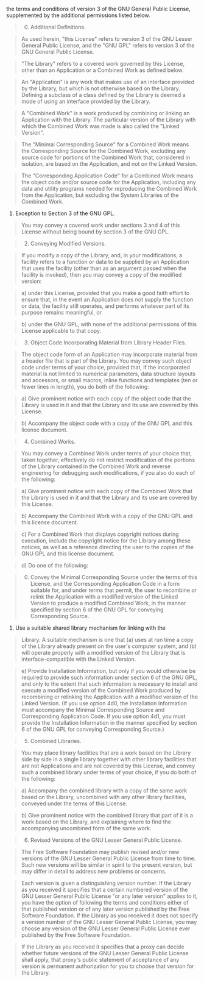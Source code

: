 the terms and conditions of version 3 of the GNU General Public
License, supplemented by the additional permissions listed below.

> 0. Additional Definitions.

> As used herein, "this License" refers to version 3 of the GNU Lesser
General Public License, and the "GNU GPL" refers to version 3 of the GNU
General Public License.

> "The Library" refers to a covered work governed by this License,
other than an Application or a Combined Work as defined below.

> An "Application" is any work that makes use of an interface provided
by the Library, but which is not otherwise based on the Library.
Defining a subclass of a class defined by the Library is deemed a mode
of using an interface provided by the Library.

> A "Combined Work" is a work produced by combining or linking an
Application with the Library.  The particular version of the Library
with which the Combined Work was made is also called the "Linked
Version".

> The "Minimal Corresponding Source" for a Combined Work means the
Corresponding Source for the Combined Work, excluding any source code
for portions of the Combined Work that, considered in isolation, are
based on the Application, and not on the Linked Version.

> The "Corresponding Application Code" for a Combined Work means the
object code and/or source code for the Application, including any data
and utility programs needed for reproducing the Combined Work from the
Application, but excluding the System Libraries of the Combined Work.

  1. Exception to Section 3 of the GNU GPL.

> You may convey a covered work under sections 3 and 4 of this License
without being bound by section 3 of the GNU GPL.

> 2. Conveying Modified Versions.

> If you modify a copy of the Library, and, in your modifications, a
facility refers to a function or data to be supplied by an Application
that uses the facility (other than as an argument passed when the
facility is invoked), then you may convey a copy of the modified
version:

> a) under this License, provided that you make a good faith effort to
> ensure that, in the event an Application does not supply the
> function or data, the facility still operates, and performs
> whatever part of its purpose remains meaningful, or

> b) under the GNU GPL, with none of the additional permissions of
> this License applicable to that copy.

> 3. Object Code Incorporating Material from Library Header Files.

> The object code form of an Application may incorporate material from
a header file that is part of the Library.  You may convey such object
code under terms of your choice, provided that, if the incorporated
material is not limited to numerical parameters, data structure
layouts and accessors, or small macros, inline functions and templates
(ten or fewer lines in length), you do both of the following:

> a) Give prominent notice with each copy of the object code that the
> Library is used in it and that the Library and its use are
> covered by this License.

> b) Accompany the object code with a copy of the GNU GPL and this license
> document.

> 4. Combined Works.

> You may convey a Combined Work under terms of your choice that,
taken together, effectively do not restrict modification of the
portions of the Library contained in the Combined Work and reverse
engineering for debugging such modifications, if you also do each of
the following:

> a) Give prominent notice with each copy of the Combined Work that
> the Library is used in it and that the Library and its use are
> covered by this License.

> b) Accompany the Combined Work with a copy of the GNU GPL and this license
> document.

> c) For a Combined Work that displays copyright notices during
> execution, include the copyright notice for the Library among
> these notices, as well as a reference directing the user to the
> copies of the GNU GPL and this license document.

> d) Do one of the following:

> 0) Convey the Minimal Corresponding Source under the terms of this
> License, and the Corresponding Application Code in a form
> suitable for, and under terms that permit, the user to
> recombine or relink the Application with a modified version of
> the Linked Version to produce a modified Combined Work, in the
> manner specified by section 6 of the GNU GPL for conveying
> Corresponding Source.

  1. Use a suitable shared library mechanism for linking with the
> Library.  A suitable mechanism is one that (a) uses at run time
> a copy of the Library already present on the user's computer
> system, and (b) will operate properly with a modified version
> of the Library that is interface-compatible with the Linked
> Version.

> e) Provide Installation Information, but only if you would otherwise
> be required to provide such information under section 6 of the
> GNU GPL, and only to the extent that such information is
> necessary to install and execute a modified version of the
> Combined Work produced by recombining or relinking the
> Application with a modified version of the Linked Version. (If
> you use option 4d0, the Installation Information must accompany
> the Minimal Corresponding Source and Corresponding Application
> Code. If you use option 4d1, you must provide the Installation
> Information in the manner specified by section 6 of the GNU GPL
> for conveying Corresponding Source.)

> 5. Combined Libraries.

> You may place library facilities that are a work based on the
Library side by side in a single library together with other library
facilities that are not Applications and are not covered by this
License, and convey such a combined library under terms of your
choice, if you do both of the following:

> a) Accompany the combined library with a copy of the same work based
> on the Library, uncombined with any other library facilities,
> conveyed under the terms of this License.

> b) Give prominent notice with the combined library that part of it
> is a work based on the Library, and explaining where to find the
> accompanying uncombined form of the same work.

> 6. Revised Versions of the GNU Lesser General Public License.

> The Free Software Foundation may publish revised and/or new versions
of the GNU Lesser General Public License from time to time. Such new
versions will be similar in spirit to the present version, but may
differ in detail to address new problems or concerns.

> Each version is given a distinguishing version number. If the
Library as you received it specifies that a certain numbered version
of the GNU Lesser General Public License "or any later version"
applies to it, you have the option of following the terms and
conditions either of that published version or of any later version
published by the Free Software Foundation. If the Library as you
received it does not specify a version number of the GNU Lesser
General Public License, you may choose any version of the GNU Lesser
General Public License ever published by the Free Software Foundation.

> If the Library as you received it specifies that a proxy can decide
whether future versions of the GNU Lesser General Public License shall
apply, that proxy's public statement of acceptance of any version is
permanent authorization for you to choose that version for the
Library.